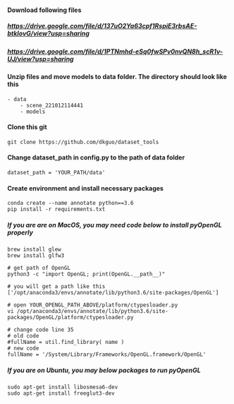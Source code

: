 #### Download following files
##### https://drive.google.com/file/d/137uO2Ya63cpf1RspiE3rbsAE-btkIovG/view?usp=sharing
##### https://drive.google.com/file/d/1PTNmhd-eSq0fwSPv0nvQN8h_scR1v-UJ/view?usp=sharing

#### Unzip files and move models to data folder. The directory should look like this
```
- data
    - scene_221012114441
    - models
```

#### Clone this git
```
git clone https://github.com/dkguo/dataset_tools
```

#### Change dataset_path in config.py to the path of data folder
```
dataset_path = 'YOUR_PATH/data'
```

#### Create environment and install necessary packages
```
conda create --name annotate python==3.6
pip install -r requirements.txt
```

##### If you are are on MacOS, you may need code below to install pyOpenGL properly
```
brew install glew
brew install glfw3

# get path of OpenGL
python3 -c "import OpenGL; print(OpenGL.__path__)"

# you will get a path like this
['/opt/anaconda3/envs/annotate/lib/python3.6/site-packages/OpenGL']

# open YOUR_OPENGL_PATH_ABOVE/platform/ctypesloader.py
vi /opt/anaconda3/envs/annotate/lib/python3.6/site-packages/OpenGL/platform/ctypesloader.py

# change code line 35
# old code
#fullName = util.find_library( name )
# new code
fullName = '/System/Library/Frameworks/OpenGL.framework/OpenGL'
```

##### If you are on Ubuntu, you may below packages to run pyOpenGL
```
sudo apt-get install libosmesa6-dev
sudo apt-get install freeglut3-dev
```
